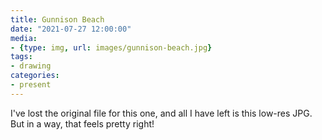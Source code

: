 ```yaml
---
title: Gunnison Beach
date: "2021-07-27 12:00:00"
media:
- {type: img, url: images/gunnison-beach.jpg}
tags:
- drawing
categories:
- present
---
```


I've lost the original file for this one, and all I have left is this low-res JPG. But in a way, that feels pretty right!